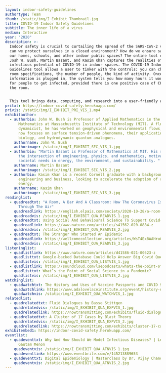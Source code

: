 ```yaml
---
layout: indoor-safety-guidelines
authortype: Team
thumb: /static/img/I_Exhibit_Thumbnail.jpg
title: COVID-19 Indoor Safety Guidelines
subtitle: The inner life of a virus
medium: Interactive
year: "2020"
description: >-
  Indoor safety is crucial to curtailing the spread of the SARS-CoV-2 virus. How
  can we protect ourselves in a closed environment? How do we ensure safety in
  our homes, schools, and other indoor public spaces? The online tool created by
  Josh W. Bush, Martin Bazant, and Kasim Khan captures the realities of the
  infectious potential of COVID-19 in indoor spaces. The COVID-19 Indoor Safety
  Guidelines tool allows a user to tinker with the controls: you can choose the
  room specifications, the number of people, the kind of activity. Once the
  information is plugged in, the system tells you how many hours it would take
  for people to get infected, provided there is one positive case of COVID-19 in
  the room.


  This tool brings data, computing, and research into a user-friendly and comprehensible format, keeping us better informed about the risk of infection in these uncertain times. 
pritxt: https://indoor-covid-safety.herokuapp.com/
privis: /static/img/I_EXHIBIT_PRI_VIS_1.mp4
exhibitauthor:
  - authorbio: John W. Bush is Professor of Applied Mathematics in the Department of
      Mathematics at Massachusetts Institute of Technology (MIT). A fluid
      dynamicist, he has worked on geophysical and environmental flows, but he
      now focuses on surface tension-driven phenomena, their applications in
      biology, and hydrodynamic quantum analogues.
    authorname: John W. Bush
    authorimage: /static/img/I_EXHIBIT_SEC_VIS_1.jpg
  - authorbio: "Martin Bazant is Professor of Mathematics at MIT. His research is at
      the intersection of engineering, physics, and mathematics, motivated by
      societal needs in energy, the environment, and sustainability. "
    authorname: Martin Bazant
    authorimage: /static/img/I_EXHIBIT_SEC_VIS_2.jpg
  - authorbio: Kasim Khan is a recent Cornell graduate with a background in chemical
      engineering and business, looking to accelerate the adoption of renewable
      energy.
    authorname: Kasim Khan
    authorimage: /static/img/I_EXHIBIT_SEC_VIS_3.jpg
readinglist:
  - quadreadtxt: "A Room, A Bar And A Classroom: How The Coronavirus Is Spread
      Through The Air"
    quadreadlink: https://english.elpais.com/society/2020-10-28/a-room-a-bar-and-a-class-how-the-coronavirus-is-spread-through-the-air.html
    quadreadvis: /static/img/I_EXHIBIT_QUA_READVIS_1.jpg
  - quadreadtxt: Using Social And Behavioural Science To Support Covid-19 Pandemic Response
    quadreadlink: https://www.nature.com/articles/s41562-020-0884-z
    quadreadvis: /static/img/I_EXHIBIT_QUA_READVIS_2.jpg
  - quadreadtxt: The Stranger Who Started An Epidemic
    quadreadlink: https://wellcomecollection.org/articles/WsT4Ex8AAHruGfXH
    quadreadvis: /static/img/I_EXHIBIT_QUA_READVIS_3.jpg
listeninglist:
  - quadlistlink: https://www.nature.com/articles/d41586-021-00523-z
    quadlisttxt: Google-backed Database Could Help Answer Big Covid Questions
    quadlistvis: /static/img/I_EXHIBIT_QUA_LISTVIS_1.jpg
  - quadlistlink: https://soundcloud.com/lsepodcasts/whats-the-point-of-social-science-in-a-pandemic
    quadlisttxt: What’s the Point of Social Science in a Pandemic?
    quadlistvis: /static/img/I_EXHIBIT_QUA_LISTVIS_2.jpg
watchinglist:
  - quadwatchtxt: The History and Uses of Vaccine Passports and COVID Status Apps
    quadwatchlink: https://www.adalovelaceinstitute.org/event/history-uses-vaccine-passports-covid-status-apps/
    quadwatchvis: /static/img/I_EXHIBIT_QUA_WATCHVIS_1.jpg
relatedlist:
  - quadrelatedtxt: Fluid Dialogues by Basse Stittgen
    quadrelatedvis: /static/img/I_EXHIBIT_QUA_EXPVIS_1.jpg
    quadrelatedlink: https://nowtransmitting.com/exhibits/fluid-dialogues/
  - quadrelatedtxt: A Cluster of 17 Cases by Blast Theory
    quadrelatedvis: /static/img/I_EXHIBIT_QUA_EXPVIS_2.jpg
    quadrelatedlink: https://nowtransmitting.com/exhibits/cluster-17-cases/
exhibitembed1: https://indoor-covid-safety.herokuapp.com/
eventlist:
  - quadeventtxt: Why And How Should We Model Infectious Diseases? | Lecture by Dr.
      Gautam Menon
    quadeventvis: /static/img/I_EXHIBIT_QUA_ATNVIS_1.jpg
    quadeventlink: https://www.eventbrite.com/e/145213889653
  - quadeventtxt: Digital Epidemiology | Masterclass by Dr. Vijay Chandru
    quadeventvis: /static/img/I_EXHIBIT_QUA_ATNVIS_2.jpg
---
```

